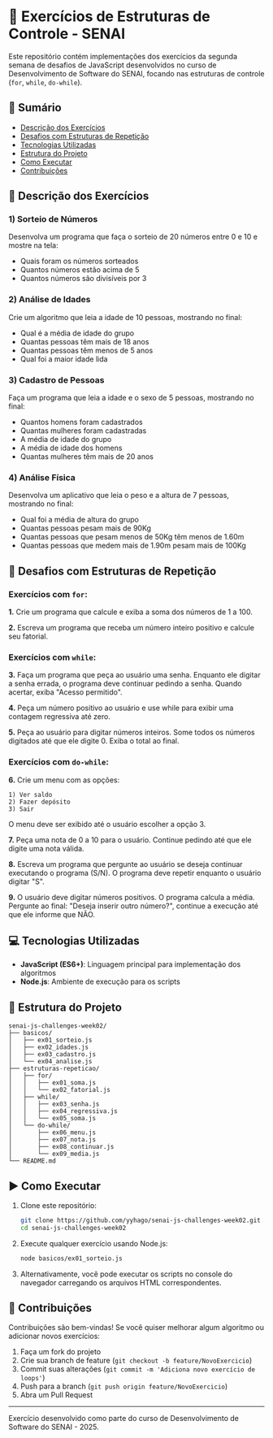 # 🚀 Exercícios de Estruturas de Controle - SENAI

Este repositório contém implementações dos exercícios da segunda semana de desafios de JavaScript desenvolvidos no curso de Desenvolvimento de Software do SENAI, focando nas estruturas de controle (`for`, `while`, `do-while`).

## 📑 Sumário
- [Descrição dos Exercícios](#-descrição-dos-exercícios)
- [Desafios com Estruturas de Repetição](#-desafios-com-estruturas-de-repetição)
- [Tecnologias Utilizadas](#-tecnologias-utilizadas)
- [Estrutura do Projeto](#-estrutura-do-projeto)
- [Como Executar](#-como-executar)
- [Contribuições](#-contribuições)

## 📝 Descrição dos Exercícios

### 1) Sorteio de Números
Desenvolva um programa que faça o sorteio de 20 números entre 0 e 10 e mostre na tela:
- Quais foram os números sorteados
- Quantos números estão acima de 5
- Quantos números são divisíveis por 3

### 2) Análise de Idades
Crie um algoritmo que leia a idade de 10 pessoas, mostrando no final:
- Qual é a média de idade do grupo
- Quantas pessoas têm mais de 18 anos
- Quantas pessoas têm menos de 5 anos
- Qual foi a maior idade lida

### 3) Cadastro de Pessoas
Faça um programa que leia a idade e o sexo de 5 pessoas, mostrando no final:
- Quantos homens foram cadastrados
- Quantas mulheres foram cadastradas
- A média de idade do grupo
- A média de idade dos homens
- Quantas mulheres têm mais de 20 anos

### 4) Análise Física
Desenvolva um aplicativo que leia o peso e a altura de 7 pessoas, mostrando no final:
- Qual foi a média de altura do grupo
- Quantas pessoas pesam mais de 90Kg
- Quantas pessoas que pesam menos de 50Kg têm menos de 1.60m
- Quantas pessoas que medem mais de 1.90m pesam mais de 100Kg

## 🔄 Desafios com Estruturas de Repetição

### Exercícios com `for`:

**1.** Crie um programa que calcule e exiba a soma dos números de 1 a 100.

**2.** Escreva um programa que receba um número inteiro positivo e calcule seu fatorial.

### Exercícios com `while`:

**3.** Faça um programa que peça ao usuário uma senha. Enquanto ele digitar a senha errada, o programa deve continuar pedindo a senha. Quando acertar, exiba "Acesso permitido".

**4.** Peça um número positivo ao usuário e use while para exibir uma contagem regressiva até zero.

**5.** Peça ao usuário para digitar números inteiros. Some todos os números digitados até que ele digite 0. Exiba o total ao final.

### Exercícios com `do-while`:

**6.** Crie um menu com as opções:
```
1) Ver saldo
2) Fazer depósito
3) Sair
```
O menu deve ser exibido até o usuário escolher a opção 3.

**7.** Peça uma nota de 0 a 10 para o usuário. Continue pedindo até que ele digite uma nota válida.

**8.** Escreva um programa que pergunte ao usuário se deseja continuar executando o programa (S/N). O programa deve repetir enquanto o usuário digitar "S".

**9.** O usuário deve digitar números positivos. O programa calcula a média. Pergunte ao final: "Deseja inserir outro número?", continue a execução até que ele informe que NÃO.

## 💻 Tecnologias Utilizadas
- **JavaScript (ES6+)**: Linguagem principal para implementação dos algoritmos
- **Node.js**: Ambiente de execução para os scripts

## 📂 Estrutura do Projeto
```
senai-js-challenges-week02/
├── basicos/
│   ├── ex01_sorteio.js
│   ├── ex02_idades.js
│   ├── ex03_cadastro.js
│   └── ex04_analise.js
├── estruturas-repeticao/
│   ├── for/
│   │   ├── ex01_soma.js
│   │   └── ex02_fatorial.js
│   ├── while/
│   │   ├── ex03_senha.js
│   │   ├── ex04_regressiva.js
│   │   └── ex05_soma.js
│   └── do-while/
│       ├── ex06_menu.js
│       ├── ex07_nota.js
│       ├── ex08_continuar.js
│       └── ex09_media.js
└── README.md
```

## ▶️ Como Executar
1. Clone este repositório:
   ```bash
   git clone https://github.com/yyhago/senai-js-challenges-week02.git
   cd senai-js-challenges-week02
   ```

2. Execute qualquer exercício usando Node.js:
   ```bash
   node basicos/ex01_sorteio.js
   ```

3. Alternativamente, você pode executar os scripts no console do navegador carregando os arquivos HTML correspondentes.

## 🤝 Contribuições
Contribuições são bem-vindas! Se você quiser melhorar algum algoritmo ou adicionar novos exercícios:

1. Faça um fork do projeto
2. Crie sua branch de feature (`git checkout -b feature/NovoExercicio`)
3. Commit suas alterações (`git commit -m 'Adiciona novo exercício de loops'`)
4. Push para a branch (`git push origin feature/NovoExercicio`)
5. Abra um Pull Request

---

Exercício desenvolvido como parte do curso de Desenvolvimento de Software do SENAI - 2025.